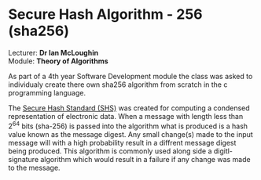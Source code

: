 # Secure Hash Algorithm - 256 (sha256)
Lecturer: **Dr Ian McLoughin**   
Module: **Theory of Algorithms**

As part of a 4th year Software Development module the class was asked to individualy create there own sha256 algorithm from scratch in the c programming language.  



The [Secure Hash Standard (SHS)](https://nvlpubs.nist.gov/nistpubs/FIPS/NIST.FIPS.180-4.pdf) was created for computing a condensed representation of electronic data. When a message with length less than 2<sup>64</sup> bits (sha-256) is passed into the algorithm what is produced is a hash value known as the message digest. Any small change(s) made to the input message will with a high probability result in a diffrent message digest being produced. This algorithm is commonly used along side a digitl-signature algorithm which would result in a failure if any change was made to the message.
